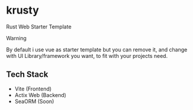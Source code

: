 # krusty
Rust Web Starter Template

>[!WARNING]
> By default i use vue as starter template
> but you can remove it, and change with UI Library/framework
> you want, to fit with your projects need.

## Tech Stack
- Vite (Frontend)
- Actix Web (Backend)
- SeaORM (Soon)